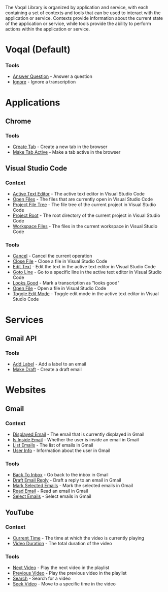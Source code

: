 The Voqal Library is organized by application and service, with each containing a set of contexts
and tools that can be used to interact with the application or service. Contexts provide information about the current
state of the application or service, while tools provide the ability to perform actions within the application or
service.

# Voqal (Default)

### Tools

- [Answer Question](./voqal/tools/answer_question) - Answer a question
- [Ignore](./voqal/tools/ignore) - Ignore a transcription

# Applications

## Chrome

### Tools

- [Create Tab](./chrome/tools/create_tab) - Create a new tab in the browser
- [Make Tab Active](./chrome/tools/make_tab_active) - Make a tab active in the browser

## Visual Studio Code

### Context

- [Active Text Editor](./vscode/context/active_text_editor) - The active text editor in Visual Studio Code
- [Open Files](./vscode/context/open_files) - The files that are currently open in Visual Studio Code
- [Project File Tree](./vscode/context/project_file_tree) - The file tree of the current project in Visual Studio Code
- [Project Root](./vscode/context/project_root) - The root directory of the current project in Visual Studio Code
- [Workspace Files](./vscode/context/workspace_files) - The files in the current workspace in Visual Studio Code

### Tools

- [Cancel](./vscode/tools/cancel) - Cancel the current operation
- [Close File](./vscode/tools/close_file) - Close a file in Visual Studio Code
- [Edit Text](./vscode/tools/edit_text) - Edit the text in the active text editor in Visual Studio Code
- [Goto Line](./vscode/tools/goto_line) - Go to a specific line in the active text editor in Visual Studio Code
- [Looks Good](./vscode/tools/looks_good) - Mark a transcription as "looks good"
- [Open File](./vscode/tools/open_file) - Open a file in Visual Studio Code
- [Toggle Edit Mode](./vscode/tools/toggle_edit_mode) - Toggle edit mode in the active text editor in Visual Studio Code

# Services

## Gmail API

### Tools

- [Add Label](./gmail_api/tools/add_label) - Add a label to an email
- [Make Draft](./gmail_api/tools/make_draft) - Create a draft email

# Websites

## Gmail

### Context

- [Displayed Email](./gmail/context/displayed_email) - The email that is currently displayed in Gmail
- [Is Inside Email](./gmail/context/is_inside_email) - Whether the user is inside an email in Gmail
- [List Emails](./gmail/context/list_emails) - The list of emails in Gmail
- [User Info](./gmail/context/user_info) - Information about the user in Gmail

### Tools

- [Back To Inbox](./gmail/tools/back_to_inbox) - Go back to the inbox in Gmail
- [Draft Email Reply](./gmail/tools/draft_email_reply) - Draft a reply to an email in Gmail
- [Mark Selected Emails](./gmail/tools/mark_selected_emails) - Mark the selected emails in Gmail
- [Read Email](./gmail/tools/read_email) - Read an email in Gmail
- [Select Emails](./gmail/tools/select_emails) - Select emails in Gmail

## YouTube

### Context

- [Current Time](./youtube/context/current_time) - The time at which the video is currently playing
- [Video Duration](./youtube/context/video_duration) - The total duration of the video

### Tools

- [Next Video](./youtube/tools/next_video) - Play the next video in the playlist
- [Previous Video](./youtube/tools/previous_video) - Play the previous video in the playlist
- [Search](./youtube/tools/search) - Search for a video
- [Seek Video](./youtube/tools/seek_video) - Move to a specific time in the video

